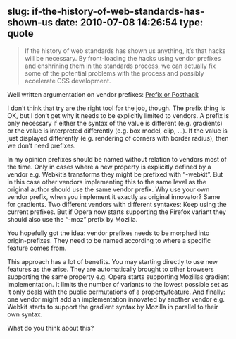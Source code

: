 slug: if-the-history-of-web-standards-has-shown-us
date: 2010-07-08 14:26:54
type: quote
---

> If the history of web standards has shown us anything, it’s that hacks will be necessary. By front-loading the hacks using vendor prefixes and enshrining them in the standards process, we can actually fix some of the potential problems with the process and possibly accelerate CSS development.

Well written argumentation on vendor prefixes: [Prefix or Posthack](http://www.alistapart.com/articles/prefix-or-posthack/)

 I don’t think that try are the right tool for the job, though. The prefix thing is OK, but I don’t get why it needs to be explicitly limited to vendors. A prefix is only necessary if either the syntax of the value is different (e.g. gradients) or the value is interpreted differently (e.g. box model, clip, …). If the value is just displayed differently (e.g. rendering of corners with border radius), then we don’t need prefixes.

 In my opinion prefixes should be named without relation to vendors most of the time. Only in cases where a new property is explicitly defined by a vendor e.g. Webkit’s transforms they might be prefixed with “-webkit”. But in this case other vendors implementing this to the same level as the original author should use the same vendor prefix. Why use your own vendor prefix, when you implement it exactly as original innovator? Same for gradients. Two different vendors with different syntaxes: Keep using the current prefixes. But if Opera now starts supporting the Firefox variant they should also use the “-moz” prefix by Mozilla.

 You hopefully got the idea: vendor prefixes needs to be morphed into origin-prefixes. They need to be named according to where a specific feature comes from.

 This approach has a lot of benefits. You may starting directly to use new features as the arise. They are automatically brought to other browsers supporting the same property e.g. Opera starts supporting Mozillas gradient implementation. It limits the number of variants to the lowest possible set as it only deals with the public permutations of a property/feature. And finally: one vendor might add an implementation innovated by another vendor e.g. Webkit starts to support the gradient syntax by Mozilla in parallel to their own syntax.

 What do you think about this?
